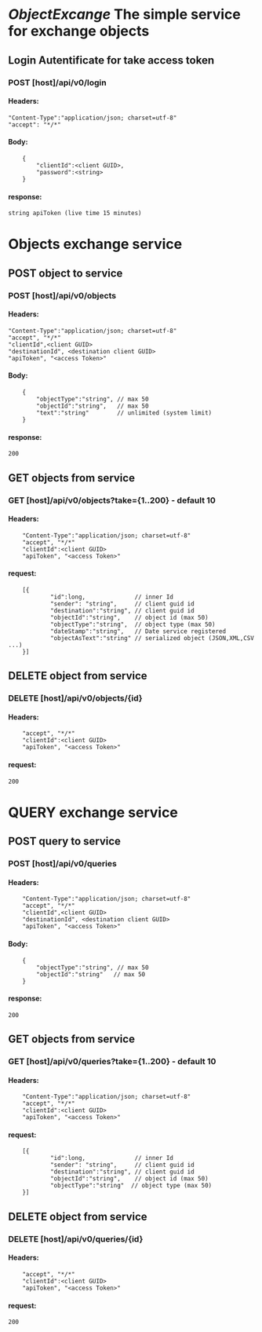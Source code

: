 # _ObjectExcange_ The simple service for exchange objects 

## Login Autentificate for take access token

### POST [host]/api/v0/login
#### Headers:
    "Content-Type":"application/json; charset=utf-8"
    "accept": "*/*"
#### Body:
```
	{	
		"clientId":<client GUID>,
		"password":<string>
	}
```
#### response:
    string apiToken (live time 15 minutes)

# Objects exchange service
## POST object to service
### POST  [host]/api/v0/objects
#### Headers:
    "Content-Type":"application/json; charset=utf-8"
    "accept", "*/*"
    "clientId",<client GUID> 
    "destinationId", <destination client GUID>
    "apiToken", "<access Token>"
#### Body:
```
    {
        "objectType":"string", // max 50
        "objectId":"string",   // max 50
        "text":"string"        // unlimited (system limit)
    }
```
#### response:
    200

## GET objects from service
### GET [host]/api/v0/objects?take={1..200}  - default 10
#### Headers:
        "Content-Type":"application/json; charset=utf-8"
        "accept", "*/*"
        "clientId":<client GUID>
        "apiToken", "<access Token>"
#### request:
```
    [{
            "id":long,              // inner Id
            "sender": "string",     // client guid id 
            "destination":"string", // client guid id
            "objectId":"string",    // object id (max 50)
            "objectType":"string",  // object type (max 50)
            "dateStamp":"string",   // Date service registered 
            "objectAsText":"string" // serialized object (JSON,XML,CSV ...)
    }]
```
## DELETE object from service
### DELETE [host]/api/v0/objects/{id}
#### Headers:
        "accept", "*/*"
        "clientId":<client GUID>
        "apiToken", "<access Token>"
#### request:
    200


# QUERY exchange service
## POST query to service
### POST  [host]/api/v0/queries
#### Headers:
		"Content-Type":"application/json; charset=utf-8"
        "accept", "*/*"
        "clientId",<client GUID> 
        "destinationId", <destination client GUID>
        "apiToken", "<access Token>"
#### Body:
```
    {
        "objectType":"string", // max 50
        "objectId":"string"   // max 50
    }
```
#### response:
    200

## GET objects from service
### GET [host]/api/v0/queries?take={1..200}  - default 10
#### Headers:
        "Content-Type":"application/json; charset=utf-8"
        "accept", "*/*"
        "clientId":<client GUID>
        "apiToken", "<access Token>"

#### request:
```
    [{
            "id":long,              // inner Id
            "sender": "string",     // client guid id 
            "destination":"string", // client guid id
            "objectId":"string",    // object id (max 50)
            "objectType":"string"  // object type (max 50)
    }]
```
## DELETE object from service
### DELETE [host]/api/v0/queries/{id}
#### Headers:
        "accept", "*/*"
        "clientId":<client GUID>
        "apiToken", "<access Token>"
#### request:
    200